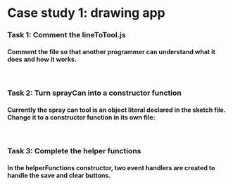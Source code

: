 # Case study 1: drawing app

### Task 1: Comment the lineToTool.js
#### Comment the file so that another programmer can understand what it does and how it works. 

&nbsp;

### Task 2: Turn sprayCan into a constructor function
#### Currently the spray can tool is an object literal declared in the sketch file. Change it to a constructor function in its own file:

&nbsp;

### Task 3: Complete the helper functions
#### In the helperFunctions constructor, two event handlers are created to handle the save and clear buttons.